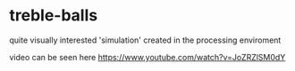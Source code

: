 # treble-balls
quite visually interested 'simulation' created in the processing enviroment

video can be seen here https://www.youtube.com/watch?v=JoZRZlSM0dY
